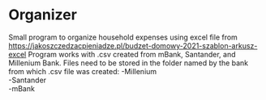 # Organizer
Small program to organize household expenses using excel file from https://jakoszczedzacpieniadze.pl/budzet-domowy-2021-szablon-arkusz-excel
Program works with .csv created from mBank, Santander, and Millenium Bank. 
Files need to be stored in the folder named by the bank from which .csv file was created:
-Millenium  
-Santander  
-mBank  
